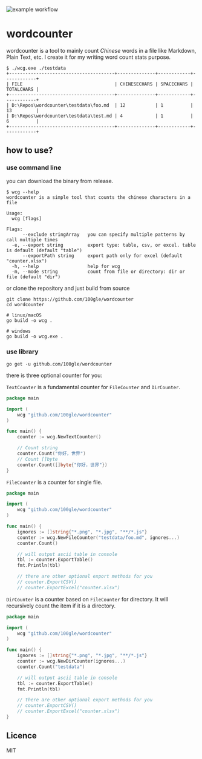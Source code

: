 ![example workflow](https://github.com/100gle/wordcounter/actions/workflows/test-and-coverage.yml/badge.svg)


# wordcounter

wordcounter is a tool to mainly count *Chinese* words in a file like Markdown, Plain Text, etc. I create it for my writing word count stats purpose.

```plain
$ ./wcg.exe ./testdata
+---------------------------------------+--------------+------------+------------+
| FILE                                  | CHINESECHARS | SPACECHARS | TOTALCHARS |
+---------------------------------------+--------------+------------+------------+
| D:\Repos\wordcounter\testdata\foo.md  | 12           | 1          | 13         |
| D:\Repos\wordcounter\testdata\test.md | 4            | 1          | 6          |
+---------------------------------------+--------------+------------+------------+
```

## how to use?

### use command line

you can download the binary from release.

```shell
$ wcg --help
wordcounter is a simple tool that counts the chinese characters in a file

Usage:
  wcg [flags]

Flags:
      --exclude stringArray   you can specify multiple patterns by call multiple times
  -e, --export string         export type: table, csv, or excel. table is default (default "table")
      --exportPath string     export path only for excel (default "counter.xlsx")
  -h, --help                  help for wcg
  -m, --mode string           count from file or directory: dir or file (default "dir")
```

or clone the repository and just build from source

```shell
git clone https://github.com/100gle/wordcounter
cd wordcounter

# linux/macOS
go build -o wcg .

# windows
go build -o wcg.exe .
```

### use library

```shell
go get -u github.com/100gle/wordcounter
```

there is three optional counter for you:

`TextCounter` is a fundamental counter for `FileCounter` and `DirCounter`.

```go
package main

import (
    wcg "github.com/100gle/wordcounter"
)

func main() {
    counter := wcg.NewTextCounter()

    // Count string
    counter.Count("你好，世界")
    // Count []byte
    counter.Count([]byte{"你好，世界"})
}
```

`FileCounter` is a counter for single file.

```go
package main

import (
    wcg "github.com/100gle/wordcounter"
)

func main() {
    ignores := []string{"*.png", "*.jpg", "**/*.js"}
    counter := wcg.NewFileCounter("testdata/foo.md", ignores...)
    counter.Count()

    // will output ascii table in console
    tbl := counter.ExportTable()
    fmt.Println(tbl)    

    // there are other optional export methods for you
    // counter.ExportCSV()
    // counter.ExportExcel("counter.xlsx")
```

`DirCounter` is a counter based on `FileCounter` for directory. It will recursively count the item if it is a directory.

```go
package main

import (
    wcg "github.com/100gle/wordcounter"
)

func main() {
    ignores := []string{"*.png", "*.jpg", "**/*.js"}
    counter := wcg.NewDirCounter(ignores...)
    counter.Count("testdata")

    // will output ascii table in console
    tbl := counter.ExportTable()
    fmt.Println(tbl)

    // there are other optional export methods for you
    // counter.ExportCSV()
    // counter.ExportExcel("counter.xlsx")
}
```

## Licence

MIT
